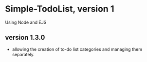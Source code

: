 # Simple-TodoList, version 1
Using Node and EJS

## version 1.3.0
- allowing the creation of to-do list categories and managing them separately.

